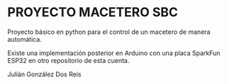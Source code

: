 # PROYECTO MACETERO SBC

Proyecto básico en python para el control de un macetero de manera automática.

Existe una implementación posterior en Arduino con una placa SparkFun ESP32 en otro repositorio de esta cuenta.

Julián González Dos Reis
